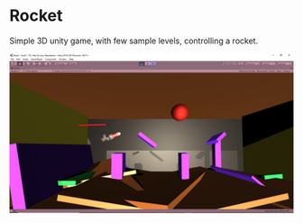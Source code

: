 # Rocket
Simple 3D unity game, with few sample levels, controlling a rocket.

![Alt](./Rocket1.jpg)
